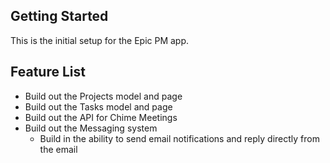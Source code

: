 ## Getting Started

This is the initial setup for the Epic PM app.

## Feature List

- Build out the Projects model and page
- Build out the Tasks model and page
- Build out the API for Chime Meetings
- Build out the Messaging system
  - Build in the ability to send email notifications and reply directly from the email
